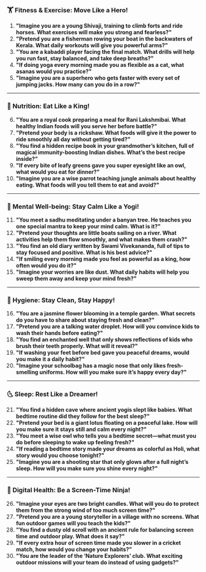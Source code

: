 ### **🏋️ Fitness & Exercise: Move Like a Hero!**  
1. **"Imagine you are a young Shivaji, training to climb forts and ride horses. What exercises will make you strong and fearless?"**  
2. **"Pretend you are a fisherman rowing your boat in the backwaters of Kerala. What daily workouts will give you powerful arms?"**  
3. **"You are a kabaddi player facing the final match. What drills will help you run fast, stay balanced, and take deep breaths?"**  
4. **"If doing yoga every morning made you as flexible as a cat, what asanas would you practice?"**  
5. **"Imagine you are a superhero who gets faster with every set of jumping jacks. How many can you do in a row?"**  

---

### **🍛 Nutrition: Eat Like a King!**  
6. **"You are a royal cook preparing a meal for Rani Lakshmibai. What healthy Indian foods will you serve her before battle?"**  
7. **"Pretend your body is a rickshaw. What foods will give it the power to ride smoothly all day without getting tired?"**  
8. **"You find a hidden recipe book in your grandmother’s kitchen, full of magical immunity-boosting Indian dishes. What’s the best recipe inside?"**  
9. **"If every bite of leafy greens gave you super eyesight like an owl, what would you eat for dinner?"**  
10. **"Imagine you are a wise parrot teaching jungle animals about healthy eating. What foods will you tell them to eat and avoid?"**  

---

### **🧘 Mental Well-being: Stay Calm Like a Yogi!**  
11. **"You meet a sadhu meditating under a banyan tree. He teaches you one special mantra to keep your mind calm. What is it?"**  
12. **"Pretend your thoughts are little boats sailing on a river. What activities help them flow smoothly, and what makes them crash?"**  
13. **"You find an old diary written by Swami Vivekananda, full of tips to stay focused and positive. What is his best advice?"**  
14. **"If smiling every morning made you feel as powerful as a king, how often would you do it?"**  
15. **"Imagine your worries are like dust. What daily habits will help you sweep them away and keep your mind fresh?"**  

---

### **🛁 Hygiene: Stay Clean, Stay Happy!**  
16. **"You are a jasmine flower blooming in a temple garden. What secrets do you have to share about staying fresh and clean?"**  
17. **"Pretend you are a talking water droplet. How will you convince kids to wash their hands before eating?"**  
18. **"You find an enchanted well that only shows reflections of kids who brush their teeth properly. What will it reveal?"**  
19. **"If washing your feet before bed gave you peaceful dreams, would you make it a daily habit?"**  
20. **"Imagine your schoolbag has a magic nose that only likes fresh-smelling uniforms. How will you make sure it’s happy every day?"**  

---

### **🌜 Sleep: Rest Like a Dreamer!**  
21. **"You find a hidden cave where ancient yogis slept like babies. What bedtime routine did they follow for the best sleep?"**  
22. **"Pretend your bed is a giant lotus floating on a peaceful lake. How will you make sure it stays still and calm every night?"**  
23. **"You meet a wise owl who tells you a bedtime secret—what must you do before sleeping to wake up feeling fresh?"**  
24. **"If reading a bedtime story made your dreams as colorful as Holi, what story would you choose tonight?"**  
25. **"Imagine you are a shooting star that only glows after a full night’s sleep. How will you make sure you shine every night?"**  

---

### **📱 Digital Health: Be a Screen-Time Ninja!**  
26. **"Imagine your eyes are two bright candles. What will you do to protect them from the strong wind of too much screen time?"**  
27. **"Pretend you are a young storyteller in a village with no screens. What fun outdoor games will you teach the kids?"**  
28. **"You find a dusty old scroll with an ancient rule for balancing screen time and outdoor play. What does it say?"**  
29. **"If every extra hour of screen time made you slower in a cricket match, how would you change your habits?"**  
30. **"You are the leader of the ‘Nature Explorers’ club. What exciting outdoor missions will your team do instead of using gadgets?"**
